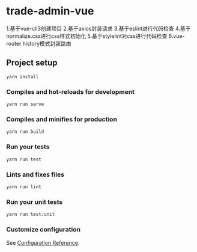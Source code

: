 # trade-admin-vue
1.基于vue-cli3创建项目
2.基于axios封装请求 3.基于eslint进行代码检查
4.基于normalize.css进行css样式初始化
5.基于stylelint对css进行代码检查
6.vue-router history模式封装路由
## Project setup
```
yarn install
```

### Compiles and hot-reloads for development
```
yarn run serve
```

### Compiles and minifies for production
```
yarn run build
```

### Run your tests
```
yarn run test
```

### Lints and fixes files
```
yarn run lint
```

### Run your unit tests
```
yarn run test:unit
```

### Customize configuration
See [Configuration Reference](https://cli.vuejs.org/config/).
